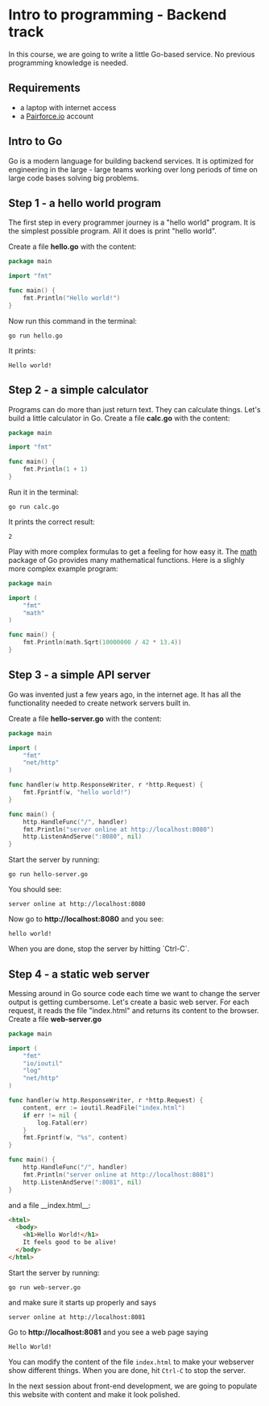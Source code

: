 # Intro to programming - Backend track

In this course,
we are going to write a little Go-based service.
No previous programming knowledge is needed.


## Requirements

- a laptop with internet access
- a [Pairforce.io](http://pairforce.io) account


## Intro to Go

Go is a modern language for building backend services.
It is optimized for engineering in the large -
large teams working over long periods of time on large code bases solving big problems.


## Step 1 - a hello world program

The first step in every programmer journey is a "hello world" program.
It is the simplest possible program.
All it does is print "hello world".

<a textrun="create-file">Create a file __hello.go__ with the content:

```go
package main

import "fmt"

func main() {
	fmt.Println("Hello world!")
}
```
</a>

<a textrun="run-console-command">
Now run this command in the terminal:

```
go run hello.go
```
</a>

It prints:
<a textrun="verify-run-console-command-output">

```
Hello world!
```
</a>


## Step 2 - a simple calculator

Programs can do more than just return text.
They can calculate things.
Let's build a little calculator in Go.
<a textrun="create-file">
Create a file __calc.go__ with the content:

```go
package main

import "fmt"

func main() {
	fmt.Println(1 + 1)
}
```
</a>

<a textrun="run-console-command">
Run it in the terminal:

```
go run calc.go
```
</a>

<a textrun="verify-run-console-command-output">
It prints the correct result:


```
2
```
</a>

Play with more complex formulas to get a feeling for how easy it.
The [math](https://golang.org/pkg/math) package of Go provides many mathematical functions.
Here is a slighly more complex example program:
<a textrun="verify-go-code-runs">

```go
package main

import (
	"fmt"
	"math"
)

func main() {
	fmt.Println(math.Sqrt(10000000 / 42 * 13.4))
}
```
</a>



## Step 3 - a simple API server

Go was invented just a few years ago, in the internet age.
It has all the functionality needed to create network servers built in.

<a textrun="create-file">

Create a file **hello-server.go** with the content:

```go
package main

import (
	"fmt"
	"net/http"
)

func handler(w http.ResponseWriter, r *http.Request) {
	fmt.Fprintf(w, "hello world!")
}

func main() {
	http.HandleFunc("/", handler)
	fmt.Println("server online at http://localhost:8080")
	http.ListenAndServe(":8080", nil)
}
```
</a>

<a textrun="start-console-command">
Start the server by running:

```
go run hello-server.go
```
</a>
<a textrun="wait-for-output">
You should see:

```
server online at http://localhost:8080
```
</a>

<a textrun="verify-url-content">

Now go to __http://localhost:8080__ and you see:

```
hello world!
```
</a>

<a textrun="stop-console-command">
When you are done, stop the server by hitting `Ctrl-C`.
</a>


## Step 4 - a static web server

Messing around in Go source code each time we want to change the server output is getting cumbersome.
Let's create a basic web server.
For each request, it reads the file "index.html" and returns its content to the browser.
<a textrun="create-file">
Create a file __web-server.go__


```go
package main

import (
	"fmt"
	"io/ioutil"
	"log"
	"net/http"
)

func handler(w http.ResponseWriter, r *http.Request) {
	content, err := ioutil.ReadFile("index.html")
	if err != nil {
		log.Fatal(err)
	}
	fmt.Fprintf(w, "%s", content)
}

func main() {
	http.HandleFunc("/", handler)
	fmt.Println("server online at http://localhost:8081")
	http.ListenAndServe(":8081", nil)
}
```
</a>

<a textrun="create-file">
and a file __index.html__:

```html
<html>
  <body>
    <h1>Hello World!</h1>
    It feels good to be alive!
  </body>
</html>
```
</a>


<a textrun="start-console-command">
Start the server by running:

```
go run web-server.go
```
</a>

and make sure it starts up properly and says

<a textrun="wait-for-output">

```
server online at http://localhost:8081
```
</a>


<a textrun="verify-url-content">

Go to __http://localhost:8081__ and
you see a web page saying

```
Hello World!
```
</a>

You can modify the content of the file `index.html`
to make your webserver show different things.
<a textrun="stop-console-command">
When you are done, hit `Ctrl-C` to stop the server.
</a>

In the next session about front-end development,
we are going to populate this website with content and make it look polished.
